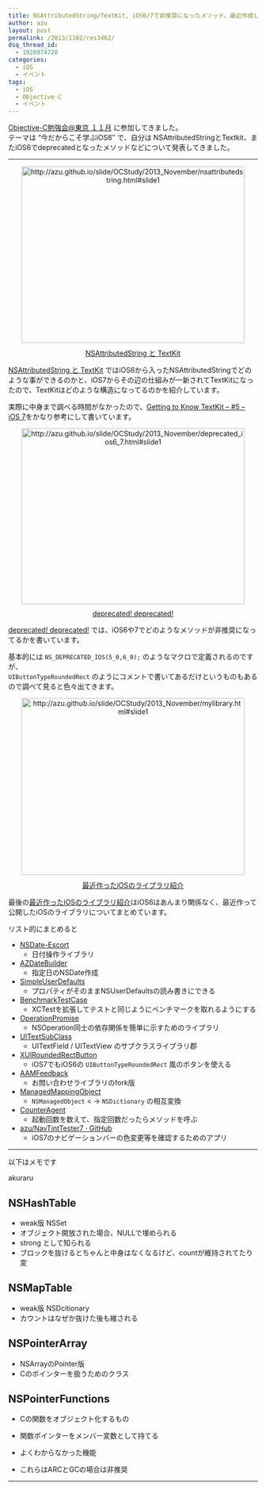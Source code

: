 ```yaml
---
title: NSAttributedString/TextKit, iOS6/7で非推奨になったメソッド、最近作成したライブラリについて発表してきた
author: azu
layout: post
permalink: /2013/1102/res3462/
dsq_thread_id:
  - 1926974720
categories:
  - iOS
  - イベント
tags:
  - iOS
  - Objective-C
  - イベント
---
```

[Objective-C勉強会@東京 １１月][1] に参加してきました。  
テーマは &#8220;今だからこそ学ぶiOS6&#8243; で、自分は NSAttributedStringとTextkit、またiOS6でdeprecatedとなったメソッドなどについて発表してきました。

* * *

<div class="kwout" style="text-align: center;">
  <a href="http://azu.github.io/slide/OCStudy/2013_November/nsattributedstring.html#slide1"><img src="http://kwout.com/cutout/s/p5/am/v7g_w450.jpg" alt="http://azu.github.io/slide/OCStudy/2013_November/nsattributedstring.html#slide1" title="NSAttributedString と TextKit" width="450" height="356" style="border: none;" /></a> <p style="margin-top: 10px; text-align: center;">
    <a href="http://azu.github.io/slide/OCStudy/2013_November/nsattributedstring.html#slide1">NSAttributedString と TextKit</a>
  </p>
</div>

[NSAttributedString と TextKit][2] ではiOS6から入ったNSAttributedStringでどのような事ができるのかと、iOS7からその辺の仕組みが一新されてTextKitになったので、TextKitはどのような構造になってるのかを紹介しています。

実際に中身まで調べる時間がなかったので、[Getting to Know TextKit – #5 – iOS 7][3]をかなり参考にして書いています。

<div class="kwout" style="text-align: center;">
  <a href="http://azu.github.io/slide/OCStudy/2013_November/deprecated_ios6_7.html#slide1"><img src="http://kwout.com/cutout/8/2z/88/pmv_w450.jpg" alt="http://azu.github.io/slide/OCStudy/2013_November/deprecated_ios6_7.html#slide1" title="deprecated! deprecated!" width="450" height="355" style="border: none;" /></a> <p style="margin-top: 10px; text-align: center;">
    <a href="http://azu.github.io/slide/OCStudy/2013_November/deprecated_ios6_7.html#slide1">deprecated! deprecated!</a>
  </p>
</div>

[deprecated! deprecated!][4] では、iOS6や7でどのようなメソッドが非推奨になってるかを書いています。

基本的には `NS_DEPRECATED_IOS(5_0,6_0);` のようなマクロで定義されるのですが、  
`UIButtonTypeRoundedRect` のようにコメントで書いてあるだけというものもあるので調べて見ると色々出てきます。

<div class="kwout" style="text-align: center;">
  <a href="http://azu.github.io/slide/OCStudy/2013_November/mylibrary.html#slide1"><img src="http://kwout.com/cutout/y/gt/9n/ife_w450.jpg" alt="http://azu.github.io/slide/OCStudy/2013_November/mylibrary.html#slide1" title="最近作ったiOSのライブラリ紹介" width="450" height="357" style="border: none;" /></a> <p style="margin-top: 10px; text-align: center;">
    <a href="http://azu.github.io/slide/OCStudy/2013_November/mylibrary.html#slide1">最近作ったiOSのライブラリ紹介</a>
  </p>
</div>

最後の[最近作ったiOSのライブラリ紹介][5]はiOS6はあんまり関係なく、最近作って公開したiOSのライブラリについてまとめています。

リスト的にまとめると

*   [NSDate-Escort][6] 
    *   日付操作ライブラリ
*   [AZDateBuilder][7] 
    *   指定日のNSDate作成
*   [SimpleUserDefaults][8] 
    *   プロパティがそのままNSUserDefaultsの読み書きにできる
*   [BenchmarkTestCase][9] 
    *   XCTestを拡張してテストと同じようにベンチマークを取れるようにする
*   [OperationPromise][10] 
    *   NSOperation同士の依存関係を簡単に示すためのライブラリ
*   [UITextSubClass][11] 
    *   UITextField / UITextView のサブクラスライブラリ郡
*   [XUIRoundedRectButton][12] 
    *   iOS7でもiOS6の `UIButtonTypeRoundedRect` 風のボタンを使える
*   [AAMFeedback][13] 
    *   お問い合わせライブラリのfork版
*   [ManagedMappingObject][14] 
    *   `NSManagedObject` < -> `NSDictionary` の相互変換
*   [CounterAgent][15] 
    *   起動回数を数えて、指定回数だったらメソッドを呼ぶ
*   [azu/NavTintTester7 · GitHub][16] 
    *   iOS7のナビゲーションバーの色変更等を確認するためのアプリ

* * *

以下はメモです

akuraru

## NSHashTable

*   weak版 NSSet
*   オブジェクト開放された場合、NULLで埋められる
*   strong として知られる
*   ブロックを抜けるとちゃんと中身はなくなるけど、countが維持されてたり変

## NSMapTable

*   weak版 NSDcitionary
*   カウントはなぜか抜けた後も維される

## NSPointerArray

*   NSArrayのPointer版
*   Cのポインターを扱うためのクラス

## NSPointerFunctions

*   Cの関数をオブジェクト化するもの
*   関数ポインターをメンバー変数として持てる
*   よくわからなかった機能

*   これらはARCとGCの場合は非推奨

* * *

 [1]: http://ocstudy.doorkeeper.jp/events/6543 "Objective-C勉強会@東京 １１月"
 [2]: http://azu.github.io/slide/OCStudy/2013_November/nsattributedstring.html#slide1 "NSAttributedString と TextKit"
 [3]: http://www.objc.io/issue-5/getting-to-know-textkit.html "Getting to Know TextKit – #5 – iOS 7"
 [4]: http://azu.github.io/slide/OCStudy/2013_November/deprecated_ios6_7.html#slide1 "deprecated! deprecated!"
 [5]: http://azu.github.io/slide/OCStudy/2013_November/mylibrary.html#slide1 "最近作ったiOSのライブラリ紹介"
 [6]: https://github.com/azu/NSDate-Escort "azu/NSDate-Escort · GitHub"
 [7]: https://github.com/azu/AZDateBuilder "azu/AZDateBuilder · GitHub"
 [8]: https://github.com/azu/SimpleUserDefaults "azu/SimpleUserDefaults · GitHub"
 [9]: https://github.com/azu/BenchmarkTestCase "azu/BenchmarkTestCase · GitHub"
 [10]: https://github.com/azu/OperationPromise "azu/OperationPromise"
 [11]: https://github.com/azu/UITextSubClass "azu/UITextSubClass · GitHub"
 [12]: https://github.com/azu/XUIRoundedRectButton "azu/XUIRoundedRectButton · GitHub"
 [13]: https://github.com/azu/AAMFeedback "azu/AAMFeedback · GitHub"
 [14]: https://github.com/azu/ManagedMappingObject "azu/ManagedMappingObject · GitHub"
 [15]: https://github.com/azu/CounterAgent "azu/CounterAgent · GitHub"
 [16]: https://github.com/azu/NavTintTester7 "azu/NavTintTester7 · GitHub"